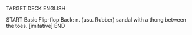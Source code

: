 TARGET DECK
ENGLISH

START
Basic
Flip-flop
Back: n. (usu. Rubber) sandal with a thong between the toes. [imitative]
END
